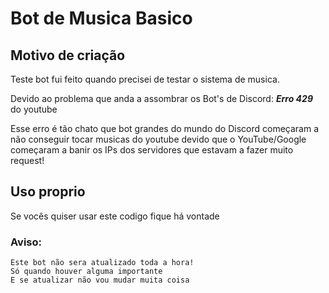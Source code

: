 # Bot de Musica Basico

## Motivo de criação
Teste bot fui feito quando precisei de testar o sistema de musica. 

Devido ao problema que anda a assombrar os Bot's de Discord: ***Erro 429*** do youtube

Esse erro é tão chato que bot grandes do mundo do Discord começaram a não conseguir tocar musicas do youtube devido que o YouTube/Google começaram a banir os IPs dos servidores que estavam a fazer muito request!

## Uso proprio
Se vocês quiser usar este codigo fique há vontade

### **Aviso:**
```
Este bot não sera atualizado toda a hora!
Só quando houver alguma importante
E se atualizar não vou mudar muita coisa
```
